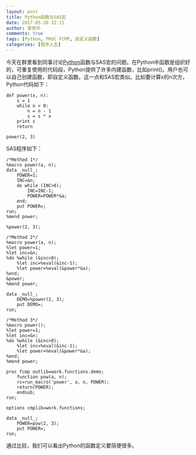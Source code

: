 ```yaml
---
layout: post
title: Python函数与SAS宏
date: 2017-05-20 22:11
author: 曾宪华
comments: true
tags: [Python, PROC FCMP, 自定义函数]
categories: [程序人生]
---
```

今天在群里看到同事讨论<span style="text-decoration: none;"><a href="https://www.python.org/" target="_blank">Python</a></span>函数与SAS宏的问题。在Python中函数是组织好的，可重复使用的代码段，Python提供了许多内建函数，比如print()。用户也可以自己创建函数，即自定义函数。这一点和SAS宏类似。比如要计算x的n次方，Python代码如下：
<pre><code>def power(x, n):
    s = 1
    while n > 0:
        n = n - 1
        s = s * x
    print s
    return

power(2, 3)
</code></pre>
SAS程序如下：
<pre><code>/*Method 1*/
%macro power(a, n);
data _null_;
    POWER=1;
    INC=&n;
    do while (INC>0);
        INC=INC-1;
        POWER=POWER*&a;
    end;
    put POWER=;
run;
%mend power;

%power(2, 3);

/*Method 2*/
%macro power(a, n);
%let power=1;
%let inc=&n;
%do %while (&inc>0);
    %let inc=%eval(&inc-1);
    %let power=%eval(&power*&a);
%end;
&power;
%mend power;

data _null_;
    DEMO=%power(2, 3);
    put DEMO=;
run;

/*Method 3*/
%macro power();
%let power=1;
%let inc=&n;
%do %while (&inc>0);
    %let inc=%eval(&inc-1);
    %let power=%eval(&power*&a);
%end;
%mend power;

proc fcmp outlib=work.functions.demo;
    function pow(a, n);
    rc=run_macro('power', a, n, POWER);
    return(POWER);
    endsub;
run;

options cmplib=work.functions;

data _null_;
    POWER=pow(2, 3);
    put POWER=;
run;
</code></pre>
通过比较，我们可以看出Python的函数定义要简便很多。
